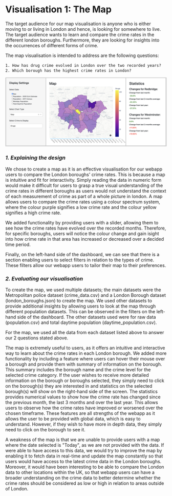 # Visualisation 1: The Map

The target audience for our map visualisation is anyone who is either moving to or living in London and hence, is looking for somewhere to live. The target audience wants to learn and compare the crime rates in the different london boroughs. Furthermore, they are looking for insights into the occurrences of different forms of crime.

The map visualisation is intended to address are the following questions:

    1. How has drug crime evolved in London over the two recorded years?
    2. Which borough has the highest crime rates in London?

![Map](../assets/map.png)

### *1. Explaining the design*

We chose to create a map as it is an effective visualisation for our webapp users to compare the London boroughs' crime rates. This is because a map is intuitive and fit for interactivity. 
Simply reading the data in numeric form would make it difficult for users to grasp a true visual understanding of the crime rates in different boroughs as users would not understand the context of each measurement of crime as part of a whole picture in london.
A map allows users to compare the crime rates using a colour spectrum system, where the colour purple signifies a low crime rate and the colour yellow signifies a high crime rate.

We added functionality by providing users with a slider, allowing them to see how the crime rates have evolved over the recorded months.
Therefore, for specific boroughs, users will notice the colour change and gain isight into how crime rate in that area has increased or decreased over a decided time period.

Finally, on the left-hand side of the dashboard, we can see that there is a section enabling users to select filters in relation to the types of crime.
These filters allow our webapp users to tailor their map to their preferences.

### *2. Evaluating our visualisation*

To create the map, we used multiple datasets; the main datasets were the Metropolitan police dataset (crime_data.csv) and a London Borough dataset (london_boroughs.json) to create the map.
We used other datasets to provide additional insights by allowing users to look at the map through different population datasets. This can be observed in the filters on the left-hand side of the dashboard.
The other datasets used were for raw data (population.csv) and total daytime population (daytime_population.csv). 

For the map, we used all the data from each dataset listed above to answer our 2 questions stated above.

The map is extremely useful to users, as it offers an intuitive and interactive way to learn about the crime rates in each London borough.
We added more functionality by including a feature where users can hover their mouse over a borough and provide them with summary of information on the borough. This summary includes the borough name and the crime level for the selected crime category.
If the user wishes to receive more detailed information on the borough or boroughs selected, they simply need to click on the borough(s) they are interested in and statistics on the selected borough(s) will show on the right-hand side of the screen.
The statistics provides numerical values to show how the crime rate has changed since the previous month, the last 3 months and over the last year. This allows users to observe how the crime rates have improved or worsened over the chosen timeframe.
These features are all strengths of the webapp as it allows the user to be provided with global data, which is easy to understand. However, if they wish to have more in depth data, they simply need to click on the borough to see it. 

A weakness of the map is that we are unable to provide users with a map where the date selected is "Today", as we are not provided with the data.
If were able to have access to this data, we would try to improve the map by enabling it to fetch data in real-time and update the map constantly so that users would have access to the latest crime data in the London boroughs.
Moreover, it would have been interesting to be able to compare the London data to other locations within the UK, so that webapp users can have a broader understanding on the crime data to better determine whether the crime rates should be considered as low or high in relation to areas outside of London.
